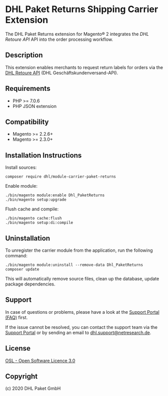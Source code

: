 DHL Paket Returns Shipping Carrier Extension
============================================

The DHL Paket Returns extension for Magento® 2 integrates the _DHL Retoure API_
API into the order processing workflow.

Description
-----------
This extension enables merchants to request return labels for orders
via the [DHL Retoure API](https://entwickler.dhl.de/en/) (DHL Geschäftskundenversand-API).

Requirements
------------
* PHP >= 7.0.6
* PHP JSON extension

Compatibility
-------------
* Magento >= 2.2.6+
* Magento >= 2.3.0+

Installation Instructions
-------------------------

Install sources:

    composer require dhl/module-carrier-paket-returns

Enable module:

    ./bin/magento module:enable Dhl_PaketReturns
    ./bin/magento setup:upgrade

Flush cache and compile:

    ./bin/magento cache:flush
    ./bin/magento setup:di:compile

Uninstallation
--------------
To unregister the carrier module from the application, run the following command:

    ./bin/magento module:uninstall --remove-data Dhl_PaketReturns
    composer update

This will automatically remove source files, clean up the database, update package dependencies.

Support
-------
In case of questions or problems, please have a look at the
[Support Portal (FAQ)](http://dhl.support.netresearch.de/) first.

If the issue cannot be resolved, you can contact the support team via the
[Support Portal](http://dhl.support.netresearch.de/) or by sending an email
to <dhl.support@netresearch.de>.

License
-------
[OSL - Open Software Licence 3.0](http://opensource.org/licenses/osl-3.0.php)

Copyright
---------
(c) 2020 DHL Paket GmbH
